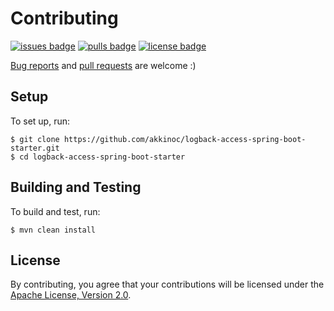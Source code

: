 # Contributing

[![issues badge]][issues]
[![pulls badge]][pulls]
[![license badge]][license]

[issues]: https://github.com/akkinoc/logback-access-spring-boot-starter/issues
[issues badge]: https://img.shields.io/github/issues/akkinoc/logback-access-spring-boot-starter
[pulls]: https://github.com/akkinoc/logback-access-spring-boot-starter/pulls
[pulls badge]: https://img.shields.io/github/issues-pr/akkinoc/logback-access-spring-boot-starter
[license]: LICENSE.txt
[license badge]: https://img.shields.io/github/license/akkinoc/logback-access-spring-boot-starter?color=blue

[Bug reports][issues] and [pull requests][pulls] are welcome :)

## Setup

To set up, run:

```console
$ git clone https://github.com/akkinoc/logback-access-spring-boot-starter.git
$ cd logback-access-spring-boot-starter
```

## Building and Testing

To build and test, run:

```console
$ mvn clean install
```

## License

By contributing, you agree that your contributions will be licensed under the [Apache License, Version 2.0][license].
